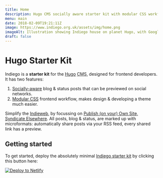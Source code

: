 ```yaml
---
title: Home
description: Hugo CMS socially aware starter kit with modular CSS workflow
menu: main
date: 2018-02-09T19:21:11Z
image: https://www.indiego.org.uk/assets/img/home.png
imageAlt: Illustration showing Indiego house on planet Hugo, with Google Plus, Facebook and Twitter balloons coming out the front door
draft: false
---
```


# Hugo Starter Kit

Indiego is a **starter kit** for the [Hugo](https://gohugo.io/) <abbr title="Content Management System">CMS</abbr>, designed for frontend developers. It has two features:

1. [Socially-aware](/social/) blog & status posts that can be previewed on social networks.
2. [Modular CSS](/modular/) frontend workflow, makes design & developing a theme much easier.

Simplify the [Indieweb](https://indieweb.org/), by focussing on [Publish (on your) Own Site, Syndicate Elsewhere](https://indieweb.org/POSSE). All posts, blog & status, are marked up with microformats: automatically share posts via your RSS feed, every shared link has a preview.

## Getting started

To get started, deploy the absolutely minimal [Indiego starter kit](https://starter.indiego.org.uk/) by clicking this button here: 

[![Deploy to Netlify](https://www.netlify.com/img/deploy/button.svg)](https://app.netlify.com/start/deploy?repository=https://github.com/growdigital/indiego)

